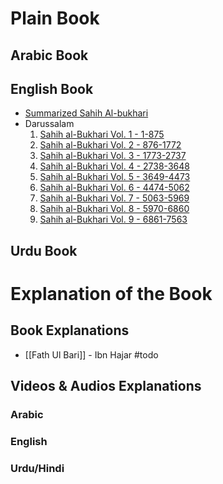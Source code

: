 # Plain Book

## Arabic Book

## English Book
- [Summarized Sahih Al-bukhari](Summarized%20Sahih%20Al-bukhari.pdf)
- Darussalam
	1. [Sahih al-Bukhari Vol. 1 - 1-875](Sahih%20al-Bukhari%20Vol.%201%20-%201-875.pdf) 
	2. [Sahih al-Bukhari Vol. 2 - 876-1772](Sahih%20al-Bukhari%20Vol.%202%20-%20876-1772.pdf) 
	3. [Sahih al-Bukhari Vol. 3 - 1773-2737](Sahih%20al-Bukhari%20Vol.%203%20-%201773-2737.pdf) 
	4. [Sahih al-Bukhari Vol. 4 - 2738-3648](Sahih%20al-Bukhari%20Vol.%204%20-%202738-3648.pdf) 
	5. [Sahih al-Bukhari Vol. 5 - 3649-4473](Sahih%20al-Bukhari%20Vol.%205%20-%203649-4473.pdf) 
	6. [Sahih al-Bukhari Vol. 6 - 4474-5062](Sahih%20al-Bukhari%20Vol.%206%20-%204474-5062.pdf) 
	7. [Sahih al-Bukhari Vol. 7 - 5063-5969](Sahih%20al-Bukhari%20Vol.%207%20-%205063-5969.pdf) 
	8. [Sahih al-Bukhari Vol. 8 - 5970-6860](Sahih%20al-Bukhari%20Vol.%208%20-%205970-6860.pdf) 
	9. [Sahih al-Bukhari Vol. 9 - 6861-7563](Sahih%20al-Bukhari%20Vol.%209%20-%206861-7563.pdf) 

## Urdu Book

# Explanation of the Book

## Book Explanations
- [[Fath Ul Bari]] - Ibn Hajar #todo 

## Videos & Audios Explanations
### Arabic
### English
### Urdu/Hindi
